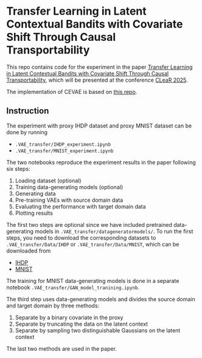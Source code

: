 # Transfer Learning in Latent Contextual Bandits with Covariate Shift Through Causal Transportability
This repo contains code for the experiment in the paper [Transfer Learning in Latent Contextual Bandits with Covariate Shift Through Causal Transportability](https://arxiv.org/abs/2502.20153), which will be presented at the conference [CLeaR 2025](https://www.cclear.cc/2025).

The implementation of CEVAE is based on [this repo](https://github.com/severi-rissanen/critical_look_causal_dlvms).  

## Instruction
The experiment with proxy IHDP dataset and proxy MNIST dataset can be done by running 
- `.VAE_transfer/IHDP_experiment.ipynb`
- `.VAE_transfer/MNIST_experiment.ipynb`

 The two notebooks reproduce the experiment results in the paper following six steps:
1. Loading dataset (optional)
2. Training data-generating models (optional)
3. Generating data
4. Pre-training VAEs with source domain data
5. Evaluating the performance with target domain data 
6. Plotting results

The first two steps are optional since we have included pretrained data-generating models in `.VAE_transfer/datageneratormodels/`. To run the first steps, you need to download the corresponding datasets to `.VAE_transfer/Data/IHDP` or `.VAE_transfer/Data/MNIST`, which can be downloaded from 
- [IHDP](https://www.fredjo.com/)
- [MNIST](http://yann.lecun.com/exdb/mnist/)

The training for MNIST data-generating models is done in a separate notebook `.VAE_transfer/GAN_model_tranining.ipynb`. 

The third step uses data-generating models and divides the source domain and target domain by three methods:
1. Separate by a binary covariate in the proxy
2. Separate by truncating the data on the latent context
3. Separate by sampling two distinguishable Gaussians on the latent context

The last two methods are used in the paper.
